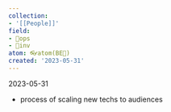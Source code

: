 ```yaml
---
collection:
- '[[People]]'
field:
- 🐙ops
- 🐢inv
atom: 👓atom(BE🔄)
created: '2023-05-31'
---
```


2023-05-31
- process of scaling new techs to audiences



 